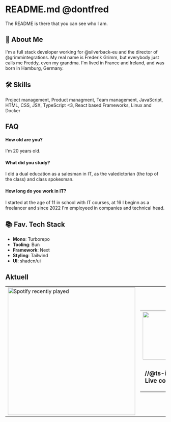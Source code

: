 
# README.md @dontfred

The README is there that you can see who I am.



## 🚀 About Me
I'm a full stack developer working for @silverback-eu and the director of @grimmintegrations. My real name is Frederik Grimm, but everybody just calls me Freddy, even my grandma. I'm lived in France and Ireland, and was born in Hamburg, Germany.


## 🛠 Skills
Project management, Product managment, Team management, JavaScript, HTML, CSS, JSX, TypeScript <3, React based Frameworks, Linux and Docker


## FAQ

#### How old are you?

I'm 20 years old.

#### What did you study?

I did a dual education as a salesman in IT, as the valedictorian (the top of the class) and class spokesman.

#### How long do you work in IT?

I started at the age of 11 in school with IT courses, at 16 I beginn as a freelancer and since 2022 I'm employeed in companies and technical head.





## 📚 Fav. Tech Stack

- **Mono**: Turborepo
- **Tooling**: Bun
- **Framework**: Next
- **Styling**: Tailwind
- **UI**: shadcn/ui


## Aktuell

<table>
  <tr>
    <td>
      <a style="width: 50%" href="https://open.spotify.com/user/68DTKW">
        <img src="https://spotify-recently-played-readme.vercel.app/api?user=31vypirmosg5a6tkbk5mygsr247i" alt="Spotify recently played" width="400" />
      </a>
    </td>
    <td>
      <table>
        <tr>
          <td>
            <img height="150" src="https://i.imgflip.com/6bo42l.jpg"  />
          </td>
        </tr>
        <tr>
          <td>
           <h3 align="center">//@ts-ignore - Live counter: 0</h3>
          </td>
        </tr>
      </table>
    </td>
  </tr>
</table>
